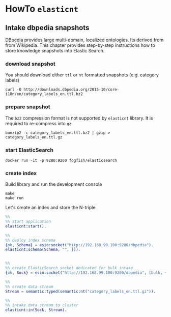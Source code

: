 # HowTo `elasticnt`


## Intake dbpedia snapshots

[DBpedia](http://wiki.dbpedia.org) provides large multi-domain, localized ontologies. Its derived from from Wikipedia. This chapter provides step-by-step instructions how to store knowledge snapshots into Elastic Search. 

### download snapshot

You should download either `ttl` or `nt` formatted snapshots (e.g. category labels)   
```
curl -O http://downloads.dbpedia.org/2015-10/core-i18n/en/category_labels_en.ttl.bz2
```

### prepare snapshot

The `bz2` compression format is not supported by `elasticnt` library. It is required to re-compress into `gz`.
```
bunzip2 -c category_labels_en.ttl.bz2 | gzip > category_labels_en.ttl.gz
``` 

### start ElasticSearch
```
docker run -it -p 9200:9200 fogfish/elasticsearch
```

### create index

Build library and run the development console
```
make
make run
```

Let's create an index and store the N-triple
```erlang
%%
%% start application
elasticnt:start().

%%
%% deploy index schema
{ok, Schema} = esio:socket("http://192.168.99.100:9200/dbpedia").
elasticnt:schema(Schema, "", []).


%%
%% create ElasticSearch socket dedicated for bulk intake
{ok, Sock} = esio:socket("http://192.168.99.100:9200/dbpedia", [bulk, {n, 1000}]).

%%
%% create data stream
Stream = semantic:typed(semantic:nt("category_labels_en.ttl.gz")).

%%
%% intake data stream to cluster 
elasticnt:in(Sock, Stream).
```




   
